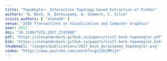 ```yaml
---
title: "TopoAngler: Interactive Topology-based Extraction of Fishes"
authors: "A. Bock, H. Doraiswamy, A. Summers, C. Silva"
scivis_authors: [ "alebo68" ]
venue: "IEEE Transactions on Visualization and Computer Graphics"
year: 2017
doi: "10.1109/TVCG.2017.2743980"
pdf: "https://alexanderbock.github.io/papers/vis17-bock-topoangler.pdf"
bib: "https://alexanderbock.github.io/papers/vis17-bock-topoangler.bib"
thumbnail: "/images/publications/2017_bock_doraiswamy_topoangler.png"
video: "https://www.youtube.com/watch?v=gz22DjMRJjk"
---
```



